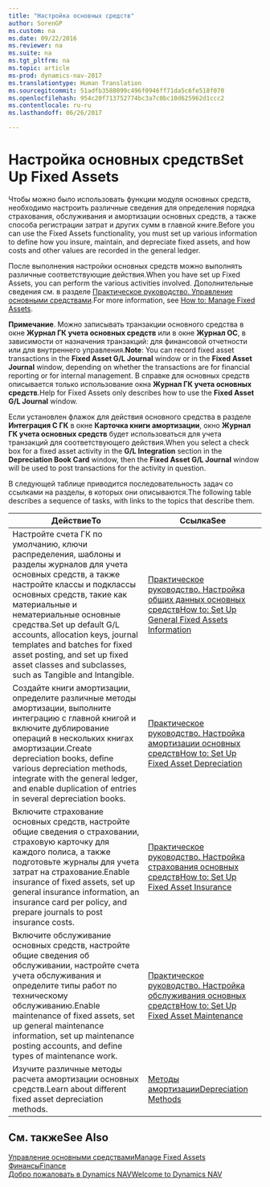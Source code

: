 ```yaml
---
title: "Настройка основных средств"
author: SorenGP
ms.custom: na
ms.date: 09/22/2016
ms.reviewer: na
ms.suite: na
ms.tgt_pltfrm: na
ms.topic: article
ms-prod: dynamics-nav-2017
ms.translationtype: Human Translation
ms.sourcegitcommit: 51adfb3588099c496f0946ff71da5c6fe518f070
ms.openlocfilehash: 954c20f713752774bc3a7c0bc10d625962d1ccc2
ms.contentlocale: ru-ru
ms.lasthandoff: 06/26/2017

---
```


# <a name="set-up-fixed-assets"></a><span data-ttu-id="8fd22-102">Настройка основных средств</span><span class="sxs-lookup"><span data-stu-id="8fd22-102">Set Up Fixed Assets</span></span>
<span data-ttu-id="8fd22-103">Чтобы можно было использовать функции модуля основных средств, необходимо настроить различные сведения для определения порядка страхования, обслуживания и амортизации основных средств, а также способа регистрации затрат и других сумм в главной книге.</span><span class="sxs-lookup"><span data-stu-id="8fd22-103">Before you can use the Fixed Assets functionality, you must set up various information to define how you insure, maintain, and depreciate fixed assets, and how costs and other values are recorded in the general ledger.</span></span>

<span data-ttu-id="8fd22-104">После выполнения настройки основных средств можно выполнять различные соответствующие действия.</span><span class="sxs-lookup"><span data-stu-id="8fd22-104">When you have set up Fixed Assets, you can perform the various activities involved.</span></span> <span data-ttu-id="8fd22-105">Дополнительные сведения см. в разделе [Практическое руководство. Управление основными средствами](fa-manage.md).</span><span class="sxs-lookup"><span data-stu-id="8fd22-105">For more information, see [How to: Manage Fixed Assets](fa-manage.md).</span></span>

<span data-ttu-id="8fd22-106">**Примечание**. Можно записывать транзакции основного средства в окне **Журнал ГК учета основных средств** или в окне **Журнал ОС**, в зависимости от назначения транзакций: для финансовой отчетности или для внутреннего управления.</span><span class="sxs-lookup"><span data-stu-id="8fd22-106">**Note**: You can record fixed asset transactions in the **Fixed Asset G/L Journal** window or in the **Fixed Asset Journal** window, depending on whether the transactions are for financial reporting or for internal management.</span></span> <span data-ttu-id="8fd22-107">В справке для основных средств описывается только использование окна **Журнал ГК учета основных средств**.</span><span class="sxs-lookup"><span data-stu-id="8fd22-107">Help for Fixed Assets only describes how to use the **Fixed Asset G/L Journal** window.</span></span>

<span data-ttu-id="8fd22-108">Если установлен флажок для действия основного средства в разделе **Интеграция С ГК** в окне **Карточка книги амортизации**, окно **Журнал ГК учета основных средств** будет использоваться для учета транзакций для соответствующего действия.</span><span class="sxs-lookup"><span data-stu-id="8fd22-108">When you select a check box for a fixed asset activity in the **G/L Integration** section in the **Depreciation Book Card** window, then the **Fixed Asset G/L Journal** window will be used to post transactions for the activity in question.</span></span>

<span data-ttu-id="8fd22-109">В следующей таблице приводится последовательность задач со ссылками на разделы, в которых они описываются.</span><span class="sxs-lookup"><span data-stu-id="8fd22-109">The following table describes a sequence of tasks, with links to the topics that describe them.</span></span>

| <span data-ttu-id="8fd22-110">Действие</span><span class="sxs-lookup"><span data-stu-id="8fd22-110">To</span></span> | <span data-ttu-id="8fd22-111">Ссылка</span><span class="sxs-lookup"><span data-stu-id="8fd22-111">See</span></span> |  
|----|-----|  
|<span data-ttu-id="8fd22-112">Настройте счета ГК по умолчанию, ключи распределения, шаблоны и разделы журналов для учета основных средств, а также настройте классы и подклассы основных средств, такие как материальные и нематериальные основные средства.</span><span class="sxs-lookup"><span data-stu-id="8fd22-112">Set up default G/L accounts, allocation keys, journal templates and batches for fixed asset posting, and set up fixed asset classes and subclasses, such as Tangible and Intangible.</span></span>|[<span data-ttu-id="8fd22-113">Практическое руководство. Настройка общих данных основных средств</span><span class="sxs-lookup"><span data-stu-id="8fd22-113">How to: Set Up General Fixed Assets Information</span></span>](fa-how-setup-general.md)|  
|<span data-ttu-id="8fd22-114">Создайте книги амортизации, определите различные методы амортизации, выполните интеграцию с главной книгой и включите дублирование операций в нескольких книгах амортизации.</span><span class="sxs-lookup"><span data-stu-id="8fd22-114">Create depreciation books, define various depreciation methods, integrate with the general ledger, and enable duplication of entries in several depreciation books.</span></span>|[<span data-ttu-id="8fd22-115">Практическое руководство. Настройка амортизации основных средств</span><span class="sxs-lookup"><span data-stu-id="8fd22-115">How to: Set Up Fixed Asset Depreciation</span></span>](fa-how-setup-depreciation.md)|
|<span data-ttu-id="8fd22-116">Включите страхование основных средств, настройте общие сведения о страховании, страховую карточку для каждого полиса, а также подготовьте журналы для учета затрат на страхование.</span><span class="sxs-lookup"><span data-stu-id="8fd22-116">Enable insurance of fixed assets, set up general insurance information, an insurance card per policy, and prepare journals to post insurance costs.</span></span>|[<span data-ttu-id="8fd22-117">Практическое руководство. Настройка страхования основных средств</span><span class="sxs-lookup"><span data-stu-id="8fd22-117">How to: Set Up Fixed Asset Insurance</span></span>](fa-how-setup-insurance.md)|
|<span data-ttu-id="8fd22-118">Включите обслуживание основных средств, настройте общие сведения об обслуживании, настройте счета учета обслуживания и определите типы работ по техническому обслуживанию.</span><span class="sxs-lookup"><span data-stu-id="8fd22-118">Enable maintenance of fixed assets, set up general maintenance information, set up maintenance posting accounts, and define types of maintenance work.</span></span>|[<span data-ttu-id="8fd22-119">Практическое руководство. Настройка обслуживания основных средств</span><span class="sxs-lookup"><span data-stu-id="8fd22-119">How to: Set Up Fixed Asset Maintenance</span></span>](fa-how-setup-maintenance.md)|
|<span data-ttu-id="8fd22-120">Изучите различные методы расчета амортизации основных средств.</span><span class="sxs-lookup"><span data-stu-id="8fd22-120">Learn about different fixed asset depreciation methods.</span></span>|[<span data-ttu-id="8fd22-121">Методы амортизации</span><span class="sxs-lookup"><span data-stu-id="8fd22-121">Depreciation Methods</span></span>](fa-depreciation-methods.md)|

## <a name="see-also"></a><span data-ttu-id="8fd22-122">См. также</span><span class="sxs-lookup"><span data-stu-id="8fd22-122">See Also</span></span>
[<span data-ttu-id="8fd22-123">Управление основными средствами</span><span class="sxs-lookup"><span data-stu-id="8fd22-123">Manage Fixed Assets</span></span>](fa-manage.md)  
[<span data-ttu-id="8fd22-124">Финансы</span><span class="sxs-lookup"><span data-stu-id="8fd22-124">Finance</span></span>](finance-setup.md)  
[<span data-ttu-id="8fd22-125">Добро пожаловать в Dynamics NAV</span><span class="sxs-lookup"><span data-stu-id="8fd22-125">Welcome to Dynamics NAV</span></span>](across-get-started.md)

